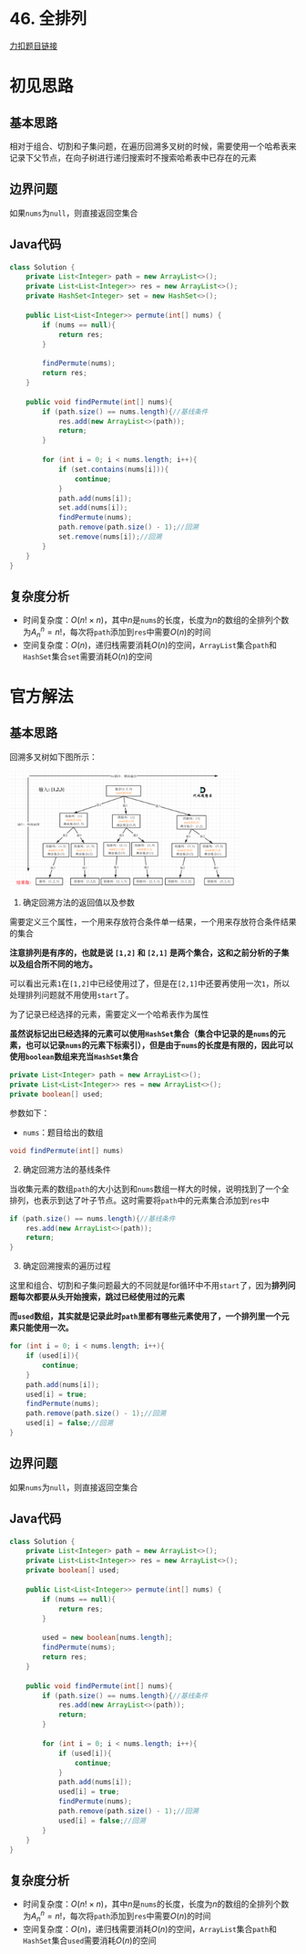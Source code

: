 # 46. 全排列

[力扣题目链接](https://leetcode-cn.com/problems/permutations/)

# 初见思路

## 基本思路

相对于组合、切割和子集问题，在遍历回溯多叉树的时候，需要使用一个哈希表来记录下父节点，在向子树进行递归搜索时不搜索哈希表中已存在的元素

## 边界问题

如果`nums`为`null`，则直接返回空集合

## Java代码
```java
class Solution {
    private List<Integer> path = new ArrayList<>();
    private List<List<Integer>> res = new ArrayList<>();
    private HashSet<Integer> set = new HashSet<>();

    public List<List<Integer>> permute(int[] nums) {
        if (nums == null){
            return res;
        }

        findPermute(nums);
        return res;
    }

    public void findPermute(int[] nums){
        if (path.size() == nums.length){//基线条件
            res.add(new ArrayList<>(path));
            return;
        }

        for (int i = 0; i < nums.length; i++){
            if (set.contains(nums[i])){
                continue;
            }
            path.add(nums[i]);
            set.add(nums[i]);
            findPermute(nums);
            path.remove(path.size() - 1);//回溯
            set.remove(nums[i]);//回溯
        }
    }
}
```

## 复杂度分析
- 时间复杂度：$O(n! \times n)$，其中$n$是`nums`的长度，长度为$n$的数组的全排列个数为$A_{n}^{n} = n!$，每次将`path`添加到`res`中需要$O(n)$的时间
- 空间复杂度：$O(n)$，递归栈需要消耗$O(n)$的空间，`ArrayList`集合`path`和`HashSet`集合`set`需要消耗$O(n)$的空间

# 官方解法

## 基本思路

回溯多叉树如下图所示：

<img src="../Pictures/46. 全排列.png" width="80%"/>

1. 确定回溯方法的返回值以及参数

需要定义三个属性，一个用来存放符合条件单一结果，一个用来存放符合条件结果的集合

<strong>注意排列是有序的，也就是说 `[1,2]` 和 `[2,1]` 是两个集合，这和之前分析的子集以及组合所不同的地方。</strong>

可以看出元素`1`在`[1,2]`中已经使用过了，但是在`[2,1]`中还要再使用一次`1`，所以处理排列问题就不用使用`start`了。

为了记录已经选择的元素，需要定义一个哈希表作为属性

<strong>虽然说标记出已经选择的元素可以使用`HashSet`集合（集合中记录的是`nums`的元素，也可以记录`nums`的元素下标索引），但是由于`nums`的长度是有限的，因此可以使用`boolean`数组来充当`HashSet`集合</strong>

```java
private List<Integer> path = new ArrayList<>();
private List<List<Integer>> res = new ArrayList<>();
private boolean[] used;
```

参数如下：

- `nums`：题目给出的数组

```java
void findPermute(int[] nums)
```

2. 确定回溯方法的基线条件

当收集元素的数组`path`的大小达到和`nums`数组一样大的时候，说明找到了一个全排列，也表示到达了叶子节点。这时需要将`path`中的元素集合添加到`res`中

```java
if (path.size() == nums.length){//基线条件
    res.add(new ArrayList<>(path));
    return;
}
```

3. 确定回溯搜索的遍历过程

这里和组合、切割和子集问题最大的不同就是for循环中不用`start`了，因为<strong>排列问题每次都要从头开始搜索，跳过已经使用过的元素</strong>

<strong>而`used`数组，其实就是记录此时`path`里都有哪些元素使用了，一个排列里一个元素只能使用一次。</strong>

```java
for (int i = 0; i < nums.length; i++){
    if (used[i]){
        continue;
    }
    path.add(nums[i]);
    used[i] = true;
    findPermute(nums);
    path.remove(path.size() - 1);//回溯
    used[i] = false;//回溯
}
```

## 边界问题

如果`nums`为`null`，则直接返回空集合

## Java代码
```java
class Solution {
    private List<Integer> path = new ArrayList<>();
    private List<List<Integer>> res = new ArrayList<>();
    private boolean[] used;

    public List<List<Integer>> permute(int[] nums) {
        if (nums == null){
            return res;
        }

        used = new boolean[nums.length];
        findPermute(nums);
        return res;
    }

    public void findPermute(int[] nums){
        if (path.size() == nums.length){//基线条件
            res.add(new ArrayList<>(path));
            return;
        }

        for (int i = 0; i < nums.length; i++){
            if (used[i]){
                continue;
            }
            path.add(nums[i]);
            used[i] = true;
            findPermute(nums);
            path.remove(path.size() - 1);//回溯
            used[i] = false;//回溯
        }
    }
}
```

## 复杂度分析
- 时间复杂度：$O(n! \times n)$，其中$n$是`nums`的长度，长度为$n$的数组的全排列个数为$A_{n}^{n} = n!$，每次将`path`添加到`res`中需要$O(n)$的时间
- 空间复杂度：$O(n)$，递归栈需要消耗$O(n)$的空间，`ArrayList`集合`path`和`HashSet`集合`used`需要消耗$O(n)$的空间